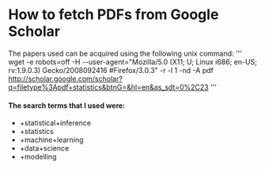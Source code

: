 # How to fetch PDFs from Google Scholar

The papers used can be acquired using the following unix command:
'''
wget -e robots=off -H --user-agent="Mozilla/5.0 (X11; U; Linux i686; en-US; rv:1.9.0.3) Gecko/2008092416 #Firefox/3.0.3" -r -l 1 -nd -A pdf http://scholar.google.com/scholar?q=filetype%3Apdf+statistics&btnG=&hl=en&as_sdt=0%2C23
'''

#### The search terms that I used were:
- +statistical+inference
- +statistics
- +machine+learning
- +data+science
- +modelling
